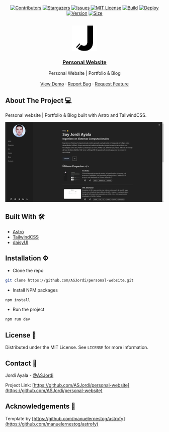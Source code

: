 <a name="readme-top"></a>

<div align="center">

  [![Contributors][contributors-shield]][contributors-url]
  [![Stargazers][stars-shield]][stars-url]
  [![Issues][issues-shield]][issues-url]
  [![MIT License][license-shield]][license-url]
  [![Build][build-shield]][build-url]
  [![Deploy][deploy-shield]][deploy-url]
  [![Version][version-shield]][version-url]
  [![Size][size-shield]][deploy-url]

</div>

<!-- PROJECT LOGO -->
<br />
<div align="center">
  <a href="https://github.com/ASJordi/personal-website">
    <img src="public/favicon.svg" alt="Logo" width="80" height="80">
  </a>

  <h3 align="center"><a href="https://asjordi.dev">Personal Website</a></h3>

  <p align="center">
    Personal Website | Portfolio & Blog
    <br />
    <br />
    <a href="https://asjordi.dev">View Demo</a>
    ·
    <a href="https://github.com/ASJordi/personal-website/issues">Report Bug</a>
    ·
    <a href="https://github.com/ASJordi/personal-website/issues">Request Feature</a>
  </p>
</div>

## About The Project :computer:

Personal website | Portfolio & Blog built with Astro and TailwindCSS.

[![Product Name Screen Shot][product-screenshot]](https://asjordi.dev)

## Built With :hammer_and_wrench:

* [Astro](https://astro.build/)
* [TailwindCSS](https://tailwindcss.com/)
* [daisyUI](https://daisyui.com/)

## Installation :gear:

- Clone the repo
```sh
git clone https://github.com/ASJordi/personal-website.git
```

- Install NPM packages
```sh
npm install
```

- Run the project
```sh
npm run dev
```

## License :page_facing_up:

Distributed under the MIT License. See `LICENSE` for more information.

## Contact :email:

Jordi Ayala - [@ASJordi](https://twitter.com/ASJordi)

Project Link: [https://github.com/ASJordi/personal-website](https://github.com/ASJordi/personal-website)

## Acknowledgements :clap:

Template by [https://github.com/manuelernestog/astrofy](https://github.com/manuelernestog/astrofy)

[contributors-shield]: https://img.shields.io/github/contributors/asjordi/personal-website
[contributors-url]: https://github.com/ASJordi/personal-website/graphs/contributors
[stars-shield]: https://img.shields.io/github/stars/ASJordi/personal-website.svg
[stars-url]: https://github.com/ASJordi/personal-website/stargazers
[issues-shield]: https://img.shields.io/github/issues/ASJordi/personal-website.svg
[issues-url]: https://github.com/ASJordi/personal-website/issues
[license-shield]: https://img.shields.io/github/license/ASJordi/personal-website.svg
[license-url]: https://github.com/ASJordi/personal-website/blob/master/LICENSE.txt
[build-shield]: https://img.shields.io/github/actions/workflow/status/asjordi/personal-website/firebase-hosting-merge.yml
[build-url]: https://github.com/ASJordi/personal-website/actions
[deploy-shield]: https://img.shields.io/github/deployments/asjordi/personal-website/production?label=deploy
[deploy-url]: https://asjordi.dev
[version-shield]: https://img.shields.io/github/v/release/asjordi/personal-website?label=Version
[version-url]: https://github.com/ASJordi/personal-website/releases/tag/v2.0.0
[size-shield]: https://img.shields.io/github/repo-size/asjordi/personal-website
[product-screenshot]: public/screenshot.png

